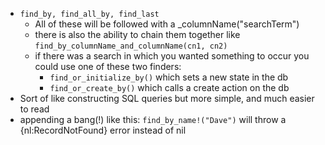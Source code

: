 * `find_by, find_all_by, find_last`
  * All of these will be followed with a _columnName("searchTerm")
  * there is also the ability to chain them together like `find_by_columnName_and_columnName(cn1, cn2)`
  * if there was a search in which you wanted something to occur you could use one of these two finders:
    * `find_or_initialize_by()` which sets a new state in the db
    * `find_or_create_by()` which calls a create action on the db
* Sort of like constructing SQL queries but more simple, and much easier to read
* appending a bang(!) like this: `find_by_name!("Dave")` will throw a {nl:RecordNotFound} error instead of nil